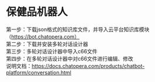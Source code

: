 # 保健品机器人
第一步：下载json格式的知识库文件，并导入云平台知识库模块 （https://bot.chatopera.com）  
第二步：下载并安装多轮对话设计器  
第三步：多轮对话设计器中导入c66文件  
第四步：在多轮对话设计器中对c66文件进行编辑、修改  
说明文档：https://docs.chatopera.com/products/chatbot-platform/conversation.html